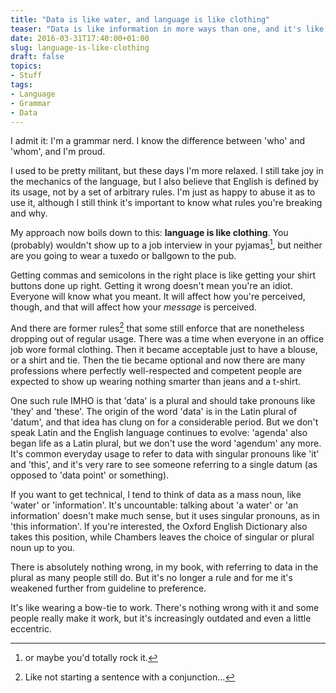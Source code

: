 ```yaml
---
title: "Data is like water, and language is like clothing"
teaser: "Data is like information in more ways than one, and it's like water too"
date: 2016-03-31T17:40:00+01:00
slug: language-is-like-clothing
draft: false
topics:
- Stuff
tags:
- Language
- Grammar
- Data
---
```


I admit it: I'm a grammar nerd.  I know the difference between 'who' and 'whom', and I'm proud.

I used to be pretty militant, but these days I'm more relaxed.  I still take joy in the mechanics of the language, but I also believe that English is defined by its usage, not by a set of arbitrary rules.  I'm just as happy to abuse it as to use it, although I still think it's important to know what rules you're breaking and why.

My approach now boils down to this: **language is like clothing**.  You (probably) wouldn't show up to a job interview in your pyjamas[^2], but neither are you going to wear a tuxedo or ballgown to the pub.

Getting commas and semicolons in the right place is like getting your shirt buttons done up right.  Getting it wrong doesn't mean you're an idiot.  Everyone will know what you meant.  It will affect how you're perceived, though, and that will affect how your *message* is perceived.

And there are former rules[^1] that some still enforce that are nonetheless dropping out of regular usage.  There was a time when everyone in an office job wore formal clothing.  Then it became acceptable just to have a blouse, or a shirt and tie.  Then the tie became optional and now there are many professions where perfectly well-respected and competent people are expected to show up wearing nothing smarter than jeans and a t-shirt.

[^1]: Like not starting a sentence with a conjunction...

One such rule IMHO is that 'data' is a plural and should take pronouns like 'they' and 'these'.  The origin of the word 'data' is in the Latin plural of 'datum', and that idea has clung on for a considerable period.  But we don't speak Latin and the English language continues to evolve: 'agenda' also began life as a Latin plural, but we don't use the word 'agendum' any more.  It's common everyday usage to refer to data with singular pronouns like 'it' and 'this', and it's very rare to see someone referring to a single datum (as opposed to 'data point' or something).

If you want to get technical, I tend to think of data as a mass noun, like 'water' or 'information'.  It's uncountable: talking about 'a water' or 'an information' doesn't make much sense, but it uses singular pronouns, as in 'this information'.  If you're interested, the Oxford English Dictionary also takes this position, while Chambers leaves the choice of singular or plural noun up to you.

There is absolutely nothing wrong, in my book, with referring to data in the plural as many people still do.  But it's no longer a rule and for me it's weakened further from guideline to preference.

It's like wearing a bow-tie to work. There's nothing wrong with it and some people really make it work, but it's increasingly outdated and even a little eccentric.

[^2]: or maybe you'd totally rock it.
